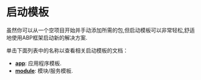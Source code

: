 ﻿# 启动模板

虽然你可以从一个空项目开始并手动添加所需的包,但启动模板可以非常轻松,舒适地使用ABP框架启动新的解决方案.

单击下面列表中的名称以查看相关启动模板的文档：

* [**app**](Application.md): 应用程序模板.
* [**module**](Module.md): 模块/服务模板.